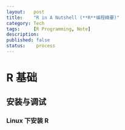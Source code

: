 ```yaml
---
layout:   post
title:    "R in A Nutshell (**R**编程精要)"
category: Tech 
tags:     [R Programming, Note]
description: 
published: false
status:    process
---
```

# **R** 基础

## 安装与调试

### Linux 下安装 **R**
 
    
